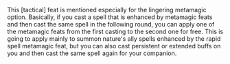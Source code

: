 This [tactical] feat is mentioned especially for the lingering metamagic option. Basically, if you cast a spell that is enhanced by metamagic feats and then cast the same spell in the following round, you can apply one of the metamagic feats from the first casting to the second one for free. This is going to apply mainly to summon nature's ally spells enhanced by the rapid spell metamagic feat, but you can also cast persistent or extended buffs on you and then cast the same spell again for your companion.
